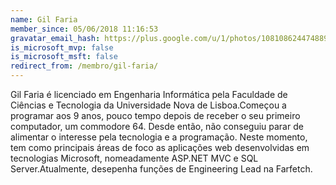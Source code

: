 ```yaml
---
name: Gil Faria
member_since: 05/06/2018 11:16:53
gravatar_email_hash: https://plus.google.com/u/1/photos/108108624474889594485/albums/profile/6341484438604064674?iso=false
is_microsoft_mvp: false
is_microsoft_msft: false
redirect_from: /membro/gil-faria/
---
```

Gil Faria é licenciado em Engenharia Informática pela Faculdade de Ciências e Tecnologia da Universidade Nova de Lisboa.Começou a programar aos 9 anos, pouco tempo depois de receber o seu primeiro computador, um commodore 64. Desde então, não conseguiu parar de alimentar o interesse pela tecnologia e a programação. Neste momento, tem como principais áreas de foco as aplicações web desenvolvidas em tecnologias Microsoft, nomeadamente ASP.NET MVC e SQL Server.Atualmente, desepenha funções de Engineering Lead na Farfetch.